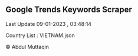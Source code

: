 

## Google Trends Keywords Scraper 
 
Last Update 09-01-2023 , 03:48:14

Country List :
VIETNAM.json



© Abdul Muttaqin 
